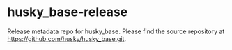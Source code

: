 husky_base-release
==================

Release metadata repo for husky_base. Please find the source repository at https://github.com/husky/husky_base.git.
